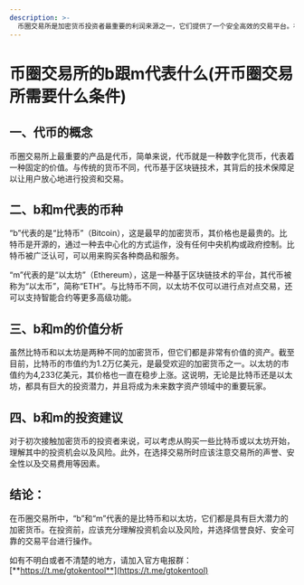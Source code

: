 ```yaml
---
description: >-
  币圈交易所是加密货币投资者最重要的利润来源之一，它们提供了一个安全高效的交易平台。在这些交易所中，币种被称为代币（Token），而代表“比特币”的“b”和“以太坊”的“m”则成为了很多人的疑惑，本文将从多个角度对此进行分析介绍。
---
```


# 币圈交易所的b跟m代表什么(开币圈交易所需要什么条件)

## 一、代币的概念

币圈交易所上最重要的产品是代币，简单来说，代币就是一种数字化货币，代表着一种固定的价值。与传统的货币不同，代币基于区块链技术，其背后的技术保障足以让用户放心地进行投资和交易。

## 二、b和m代表的币种

“b”代表的是“比特币”（Bitcoin），这是最早的加密货币，其价格也是最贵的。比特币是开源的，通过一种去中心化的方式运作，没有任何中央机构或政府控制。比特币被广泛认可，可以用来购买各种商品和服务。

“m”代表的是“以太坊”（Ethereum），这是一种基于区块链技术的平台，其代币被称为“以太币”，简称“ETH”。与比特币不同，以太坊不仅可以进行点对点交易，还可以支持智能合约等更多高级功能。

## 三、b和m的价值分析

虽然比特币和以太坊是两种不同的加密货币，但它们都是非常有价值的资产。截至目前，比特币的市值约为1.2万亿美元，是最受欢迎的加密货币之一。以太坊的市值约为4,233亿美元，其价格也一直在稳步上涨。这说明，无论是比特币还是以太坊，都具有巨大的投资潜力，并且将成为未来数字资产领域中的重要玩家。

## 四、b和m的投资建议

对于初次接触加密货币的投资者来说，可以考虑从购买一些比特币或以太坊开始，理解其中的投资机会以及风险。此外，在选择交易所时应该注意交易所的声誉、安全性以及交易费用等因素。

## 结论：

在币圈交易所中，“b”和“m”代表的是比特币和以太坊，它们都是具有巨大潜力的加密货币。在投资前，应该充分理解投资机会以及风险，并选择信誉良好、安全可靠的交易平台进行操作。

如有不明白或者不清楚的地方，请加入官方电报群：[**https://t.me/gtokentool**](https://t.me/gtokentool)

